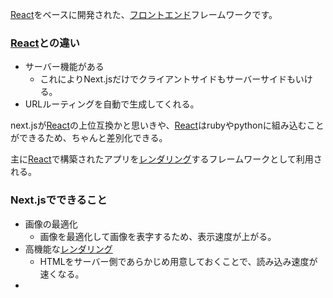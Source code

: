   

[React](React.md)をベースに開発された、[フロントエンド](フロントエンド.md)フレームワークです。

### [React](React.md)との違い
- サーバー機能がある
	- これによりNext.jsだけでクライアントサイドもサーバーサイドもいける。
- URLルーティングを自動で生成してくれる。

next.jsが[React](React.md)の上位互換かと思いきや、[React](React.md)はrubyやpythonに組み込むことができるため、ちゃんと差別化できる。

主に[React](React.md)で構築されたアプリを[レンダリング](レンダリング.md)するフレームワークとして利用される。

### Next.jsでできること
- 画像の最適化
	- 画像を最適化して画像を表字するため、表示速度が上がる。
- 高機能な[レンダリング](レンダリング.md)
	- HTMLをサーバー側であらかじめ用意しておくことで、読み込み速度が速くなる。
- 
